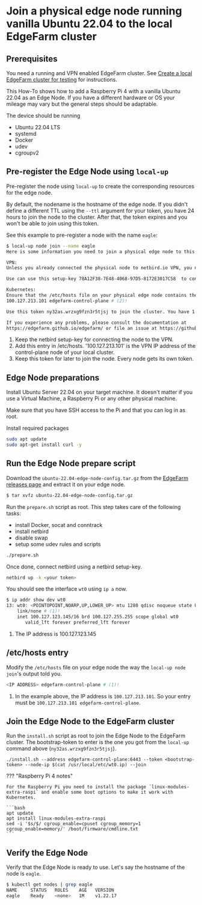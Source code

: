 # Join a physical edge node running vanilla Ubuntu 22.04 to the local EdgeFarm cluster

## Prerequisites

You need a running and VPN enabled EdgeFarm cluster. See [Create a local EdgeFarm cluster for testing](create-local-cluster.md) for instructions.

This How-To shows how to add a Raspberry Pi 4 with a vanilla Ubuntu 22.04 as an Edge Node. 
If you have a different hardware or OS your mileage may vary but the general steps should be adaptable.

The device should be running

- Ubuntu 22.04 LTS
- systemd
- Docker
- udev
- cgroupv2

## Pre-register the Edge Node using `local-up`

Pre-register the node using `local-up` to create the corresponding resources for the edge node. 

By default, the nodename is the hostname of the edge node. If you didn't define a different TTL using the `--ttl` argument for your token, you have 24 hours to join the node to the cluster. After that, the token expires and you won't be able to join using this token.

See this example to pre-register a node with the name `eagle`:

```bash
$ local-up node join --name eagle
Here is some information you need to join a physical edge node to this cluster.

VPN:
Unless you already connected the physical node to netbird.io VPN, you need to connect it to the VPN first.

Use can use this setup-key 78A12F38-7E48-4068-97D5-8172E3017C58  to connect to netbird.io VPN. # (1)!f

Kubernetes:
Ensure that the /etc/hosts file on your physical edge node contains the following entry:
100.127.213.101 edgefarm-control-plane # (2)!

Use this token ny32as.wrzxg9fzn3r5tjsj to join the cluster. You have 1 day to join the cluster before this token expires. # (3)!

If you experience any problems, please consult the documentation at 
https://edgefarm.github.io/edgefarm/ or file an issue at https://github.com/edgefarm/edgefarm/issues/new?template=question.md

```

1.  Keep the netbird setup-key for connecting the node to the VPN.
2.  Add this entry in /etc/hosts. '100.127.213.101' is the VPN IP address of the control-plane node of your local cluster.
3.  Keep this token for later to join the node. Every node gets its own token.

## Edge Node preparations

Install Ubuntu Server 22.04 on your target machine. It doesn't matter if you use a Virtual Machine, a Raspberry Pi or any other physical machine.

Make sure that you have SSH access to the Pi and that you can log in as root.

Install required packages
```bash
sudo apt update
sudo apt-get install curl -y
```
  
## Run the Edge Node prepare script

Download the `ubuntu-22.04-edge-node-config.tar.gz` from the [EdgeFarm releases page](https://github.com/edgefarm/edgefarm/releases) and extract it on your edge node.

```bash
$ tar xvfz ubuntu-22.04-edge-node-config.tar.gz
```

Run the `prepare.sh` script as root. This step takes care of the following tasks:

- install Docker, socat and conntrack
- install netbird
- disable swap
- setup some udev rules and scripts

```bash
./prepare.sh
```

Once done, connect netbird using a netbird setup-key.
```bash
netbird up -k <your token>
```

You should see the interface `wt0` using `ip a` now.

```bash
$ ip addr show dev wt0
13: wt0: <POINTOPOINT,NOARP,UP,LOWER_UP> mtu 1280 qdisc noqueue state UNKNOWN group default qlen 1000
    link/none # (1)!
    inet 100.127.123.145/16 brd 100.127.255.255 scope global wt0 
       valid_lft forever preferred_lft forever
```

1.  The IP address is 100.127.123.145

## /etc/hosts entry

Modify the `/etc/hosts` file on your edge node the way the `local-up node join`'s output told you. 

```bash
<IP ADDRESS> edgefarm-control-plane # (1)!
```

1.  In the example above, the IP address is `100.127.213.101`. So your entry must be `100.127.213.101 edgefarm-control-plane`.

## Join the Edge Node to the EdgeFarm cluster

Run the `install.sh` script as root to join the Edge Node to the EdgeFarm cluster.
The bootstrap-token to enter is the one you got from the `local-up` command above (`ny32as.wrzxg9fzn3r5tjsj`). 

```console
./install.sh --address edgefarm-control-plane:6443 --token <bootstrap-token> --node-ip $(cat /usr/local/etc/wt0.ip) --join
```

??? "Raspberry Pi 4 notes"

    For the Raspberry Pi you need to install the package `linux-modules-extra-raspi` and enable some boot options to make it work with Kubernetes.

    ```bash
    apt update
    apt install linux-modules-extra-raspi
    sed -i '$s/$/ cgroup_enable=cpuset cgroup_memory=1 cgroup_enable=memory/' /boot/firmware/cmdline.txt
    ```

## Verify the Edge Node

Verify that the Edge Node is ready to use. Let's say the hostname of the node is `eagle`.

```bash
$ kubectl get nodes | grep eagle
NAME     STATUS   ROLES    AGE   VERSION
eagle    Ready    <none>   1M    v1.22.17
```
